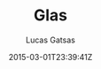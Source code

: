 ---
title: "Glas"
github: https://github.com/SpaceG/glas
demo: http://lucasgatsas.ch
author: Lucas Gatsas
draft: true
ssg:
  - Jekyll
cms:
  - No Cms
date: 2015-03-01T23:39:41Z
github_branch: master
---